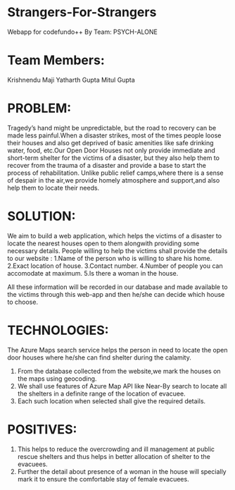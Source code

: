# Strangers-For-Strangers

Webapp for codefundo++ By Team: PSYCH-ALONE
# Team Members:

Krishnendu Maji
Yatharth Gupta
Mitul Gupta


# PROBLEM:

Tragedy’s hand might be unpredictable, but the road to recovery can be made less painful.When a disaster strikes, most of the times people loose their houses and also get deprived of basic amenities like safe drinking water, food, etc.Our Open Door Houses not only provide immediate and short-term shelter for the victims of a disaster, but they also help them to recover from the trauma of a disaster and provide a base to start the process of rehabilitation. Unlike public relief camps,where there is a sense of despair in the air,we provide homely atmosphere and support,and also help them to locate their needs.

# SOLUTION:

We aim to build a web application, which helps the victims of a disaster to locate the nearest houses open to them alongwith providing some necessary details. People willing to help the victims shall provide the details to our website :
1.Name of the person who is willing to share his home.
2.Exact location of house.
3.Contact number.
4.Number of people you can accomodate at maximum.
5.Is there a woman in the house.

All these information will be recorded in our database and made available to the victims  through this web-app and then he/she can decide which house to choose.

# TECHNOLOGIES:

The Azure Maps search service helps the person in need to locate the open door houses where he/she can find shelter during the calamity.
1. From the database collected from the website,we mark the houses on the maps using geocoding. 
2. We shall use features of Azure Map API like Near-By search to locate all the shelters in a definite range of the location of evacuee.
3. Each such location when selected shall give the required details.

# POSITIVES:

1. This helps to reduce the overcrowding and ill management at public rescue shelters and thus helps in better allocation of shelter to the evacuees.
2. Further the detail about presence of a woman in the house will specially mark it to ensure the comfortable stay of female evacuees.
